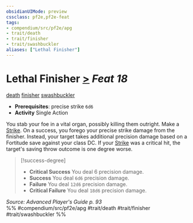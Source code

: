 ```yaml
---
obsidianUIMode: preview
cssclass: pf2e,pf2e-feat
tags:
- compendium/src/pf2e/apg
- trait/death
- trait/finisher
- trait/swashbuckler
aliases: ["Lethal Finisher"]
---
```

# Lethal Finisher  [>](../../rules/core-rulebook/chapter-9-playing-the-game.md#Actions "Single Action") *Feat 18*  
[death](../../rules/traits/death.md)  [finisher](../../rules/traits/finisher-apg.md)  [swashbuckler](../../rules/traits/swashbuckler-apg.md)  

- **Prerequisites**: precise strike `6d6`
- **Activity** Single Action

You stab your foe in a vital organ, possibly killing them outright. Make a [Strike](../../rules/actions/strike.md). On a success, you forego your precise strike damage from the finisher. Instead, your target takes additional precision damage based on a Fortitude save against your class DC. If your [Strike](../../rules/actions/strike.md) was a critical hit, the target's saving throw outcome is one degree worse.

> [!success-degree] 
> - **Critical Success** You deal 6 precision damage.
> - **Success** You deal `6d6` precision damage.
> - **Failure** You deal `12d6` precision damage.
> - **Critical Failure** You deal `18d6` precision damage.

*Source: Advanced Player's Guide p. 93*  
%% #compendium/src/pf2e/apg #trait/death #trait/finisher #trait/swashbuckler %%